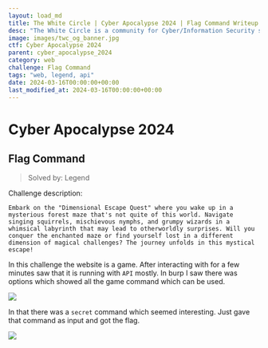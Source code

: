 ```yaml
---
layout: load_md
title: The White Circle | Cyber Apocalypse 2024 | Flag Command Writeup
desc: "The White Circle is a community for Cyber/Information Security students, enthusiasts and professionals. You can discuss anything related to Security, share your knowledge with others, get help when you need it and proceed further in your journey with amazing people from all over the world."
image: images/twc_og_banner.jpg
ctf: Cyber Apocalypse 2024
parent: cyber_apocalypse_2024
category: web
challenge: Flag Command
tags: "web, legend, api"
date: 2024-03-16T00:00:00+00:00
last_modified_at: 2024-03-16T00:00:00+00:00
---
```


<h1 class="heading card-title white-text">Cyber Apocalypse 2024</h1>

## Flag Command
> Solved by: Legend

Challenge description:

```
Embark on the "Dimensional Escape Quest" where you wake up in a mysterious forest maze that's not quite of this world. Navigate singing squirrels, mischievous nymphs, and grumpy wizards in a whimsical labyrinth that may lead to otherworldly surprises. Will you conquer the enchanted maze or find yourself lost in a different dimension of magical challenges? The journey unfolds in this mystical escape!
```

In this challenge the website is a game. After interacting with for a few minutes saw that it is running with `API` mostly. 
In burp I saw there was options which showed all the game command which can be used.


![](https://i.imgur.com/e13FyAu.png)


In that there was a `secret` command which seemed interesting.  Just gave that command as input and got the flag.

![](https://i.imgur.com/f3UdedV.png)

